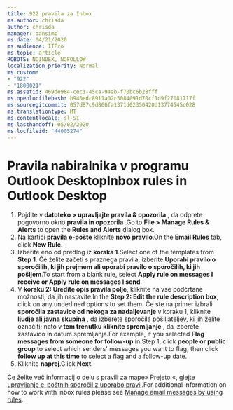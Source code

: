 ```yaml
---
title: 922 pravila za Inbox
ms.author: chrisda
author: chrisda
manager: dansimp
ms.date: 04/21/2020
ms.audience: ITPro
ms.topic: article
ROBOTS: NOINDEX, NOFOLLOW
localization_priority: Normal
ms.custom:
- "922"
- "1800021"
ms.assetid: 469de984-cec1-45ca-94ab-f70bc6b28fff
ms.openlocfilehash: b940edc8911a02c5084091d70cf1d9f27081717f
ms.sourcegitcommit: 057d87c9d866fa1371d02350420d13774545c028
ms.translationtype: MT
ms.contentlocale: sl-SI
ms.lasthandoff: 05/02/2020
ms.locfileid: "44005274"
---
```

# <a name="inbox-rules-in-outlook-desktop"></a><span data-ttu-id="07444-102">Pravila nabiralnika v programu Outlook Desktop</span><span class="sxs-lookup"><span data-stu-id="07444-102">Inbox rules in Outlook Desktop</span></span>

1. <span data-ttu-id="07444-103">Pojdite v **datoteko > upravljajte pravila & opozorila** , da odprete pogovorno okno **pravila in opozorila** .</span><span class="sxs-lookup"><span data-stu-id="07444-103">Go to **File > Manage Rules & Alerts** to open the **Rules and Alerts** dialog box.</span></span>
2. <span data-ttu-id="07444-104">Na kartici **pravila e-pošte** kliknite **novo pravilo**.</span><span class="sxs-lookup"><span data-stu-id="07444-104">On the **Email Rules** tab, click **New Rule**.</span></span>
3. <span data-ttu-id="07444-105">Izberite eno od predlog iz **koraka 1**.</span><span class="sxs-lookup"><span data-stu-id="07444-105">Select one of the templates from **Step 1**.</span></span> <span data-ttu-id="07444-106">Če želite začeti s praznega pravila, izberite **Uporabi pravilo o sporočilih, ki jih prejmem ali uporabi pravilo o sporočilih, ki jih pošljem**.</span><span class="sxs-lookup"><span data-stu-id="07444-106">To start from a blank rule, select **Apply rule on messages I receive or Apply rule on messages I send**.</span></span>
4. <span data-ttu-id="07444-107">V **koraku 2: Uredite opis pravila polje**, kliknite na vse podčrtane možnosti, da jih nastavite.</span><span class="sxs-lookup"><span data-stu-id="07444-107">In the **Step 2: Edit the rule description box**, click on any underlined options to set them.</span></span> <span data-ttu-id="07444-108">Če ste na primer izbrali **sporočila zastavice od nekoga za nadaljevanje** v koraku 1, kliknite **ljudje ali javna skupina** , da izberete sporočila pošiljateljev, ki jih želite označiti; nato v **tem trenutku kliknite spremljanje** , da izberete zastavico in datum spremljanja.</span><span class="sxs-lookup"><span data-stu-id="07444-108">For example, if you selected **Flag messages from someone for follow-up** in Step 1, click **people or public group** to select which senders' messages you want to flag; then click **follow up at this time** to select a flag and a follow-up date.</span></span>
5. <span data-ttu-id="07444-109">Kliknite **naprej**.</span><span class="sxs-lookup"><span data-stu-id="07444-109">Click **Next**.</span></span>

<span data-ttu-id="07444-110">Če želite več informacij o delu s pravili za mape» Prejeto «, glejte [upravljanje e-poštnih sporočil z uporabo pravil](https://support.office.com/article/manage-email-messages-by-using-rules-c24f5dea-9465-4df4-ad17-a50704d66c59).</span><span class="sxs-lookup"><span data-stu-id="07444-110">For additional information on how to work with inbox rules please see [Manage email messages by using rules](https://support.office.com/article/manage-email-messages-by-using-rules-c24f5dea-9465-4df4-ad17-a50704d66c59).</span></span>
